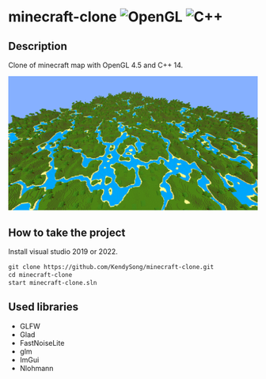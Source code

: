 # minecraft-clone ![OpenGL](https://img.shields.io/badge/OpenGL-%23FFFFFF.svg?style=for-the-badge&logo=opengl) ![C++](https://img.shields.io/badge/c++-%2300599C.svg?style=for-the-badge&logo=c%2B%2B&logoColor=white)

## Description
Clone of minecraft map with OpenGL 4.5 and C++ 14.

<img src="https://github.com/KendySong/minecraft-clone/blob/main/screenshots/world-2.png"></img>

## How to take the project
Install visual studio 2019 or 2022.
```git
git clone https://github.com/KendySong/minecraft-clone.git
cd minecraft-clone
start minecraft-clone.sln
```

## Used libraries
- GLFW
- Glad
- FastNoiseLite
- glm
- ImGui
- Nlohmann
